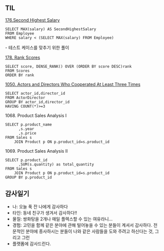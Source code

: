 ## TIL
[176.Second Highest Salary](https://leetcode.com/problems/second-highest-salary/)

```
SELECT MAX(salary) AS SecondHighestSalary 
FROM Employee
WHERE salary < (SELECT MAX(salary) FROM Employee)
```

\- 테스트 케이스를 맞추기 위한 풀이 

[178. Rank Scores](https://leetcode.com/problems/rank-scores/)

```
SELECT score, DENSE_RANK() OVER (ORDER BY score DESC)rank 
FROM Scores 
ORDER BY rank
```

[1050\. Actors and Directors Who Cooperated At Least Three Times](https://leetcode.com/problems/actors-and-directors-who-cooperated-at-least-three-times)

```
SELECT actor_id,director_id
FROM ActorDirector
GROUP BY actor_id,director_id 
HAVING COUNT(*)>=3
```

1068. Product Sales Analysis I

```
SELECT p.product_name
      ,s.year
      ,s.price
FROM Sales s
    JOIN Product p ON p.product_id=s.product_id
```

1069. Product Sales Analysis II

```
SELECT p.product_id
      ,SUM(s.quantity) as total_quantity
FROM Sales s
    JOIN Product p ON p.product_id=s.product_id
GROUP BY p.product_id
```

## 감사일기
- 나: 오늘 푹 잔 나에게 감사하다
- 타인: 동네 친구가 생겨서 감사하다!!
- 물질: 쌍화탕을 2개나 매일 플렉스할 수 있는 여유라니...
- 경험: 고민을 함께 같은 분야에 관해 털어놓을 수 있는 분들이 계셔서 감사하다. 전문적인 분야에 종사하시는 분들이 나와 같은 사람들을 도와 주려고 하신다는 것, 그리고 그런 
- 플랫폼에 감사드린다. 
